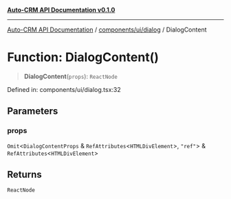 [**Auto-CRM API Documentation v0.1.0**](../../../../README.md)

***

[Auto-CRM API Documentation](../../../../README.md) / [components/ui/dialog](../README.md) / DialogContent

# Function: DialogContent()

> **DialogContent**(`props`): `ReactNode`

Defined in: components/ui/dialog.tsx:32

## Parameters

### props

`Omit`\<`DialogContentProps` & `RefAttributes`\<`HTMLDivElement`\>, `"ref"`\> & `RefAttributes`\<`HTMLDivElement`\>

## Returns

`ReactNode`
